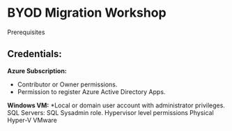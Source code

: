 ﻿# BYOD Migration Workshop

Prerequisites 

## Credentials: 

**Azure Subscription:**  
* Contributor or Owner permissions. 
* Permission to register Azure Active Directory Apps.

**Windows VM:** 
*Local or domain user account with administrator privileges. 
SQL Servers: 
SQL Sysadmin role.
Hypervisor level permissions
Physical
Hyper-V
VMware





